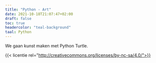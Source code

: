 ```yaml
---
title: "Python - Art"
date: 2021-10-18T21:07:47+02:00
draft: false
toc: true
headercolor: "teal-background"
taal: Python
---
```


We gaan kunst maken met Python Turtle.

<!--more-->



{{< licentie rel="http://creativecommons.org/licenses/by-nc-sa/4.0/">}}